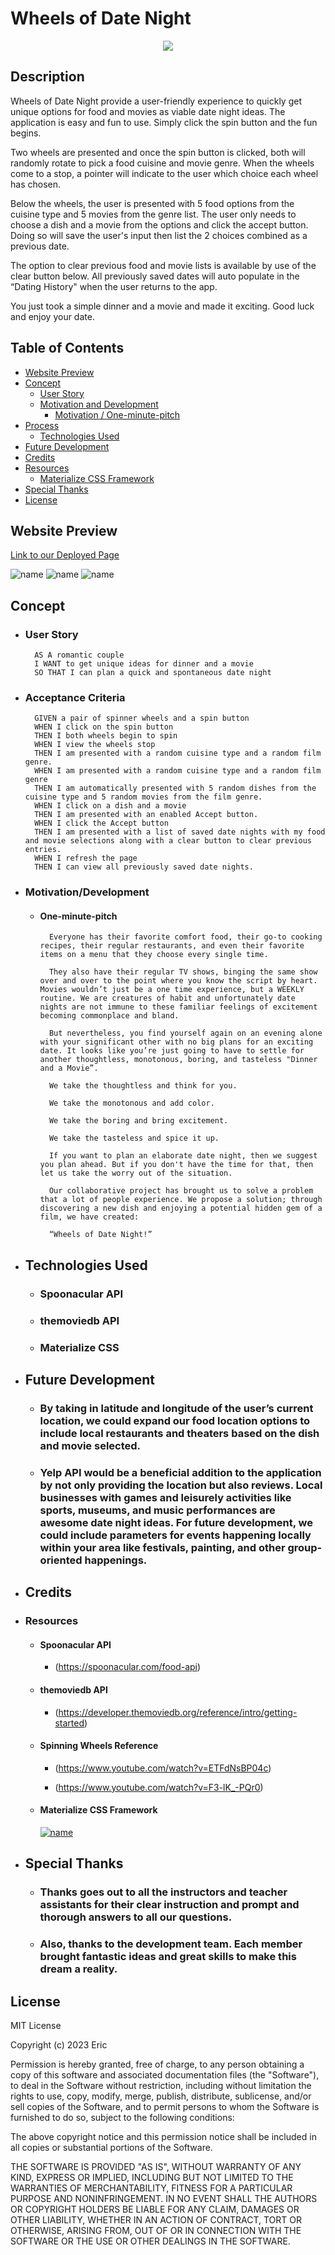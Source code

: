 # Wheels of Date Night 

<p align="center">
  <img src="./assets/images/WoDN-LogoMedium.png">
</p>

## Description

Wheels of Date Night provide a user-friendly experience to quickly get unique options for food and movies as viable date night ideas. The application is easy and fun to use. Simply click the spin button and the fun begins. 

Two wheels are presented and once the spin button is clicked, both will randomly rotate to pick a food cuisine and movie genre. When the wheels come to a stop, a pointer will indicate to the user which choice each wheel has chosen.

Below the wheels, the user is presented with 5 food options from the cuisine type and 5 movies from the genre list. The user only needs to choose a dish and a movie from the options and click the accept button. Doing so will save the user's input then list the 2 choices combined as a previous date. 

The option to clear previous food and movie lists is available by use of the clear button below. All previously saved dates will auto populate in the “Dating History" when the user returns to the app. 

You just took a simple dinner and a movie and made it exciting. Good luck and enjoy your date.



## Table of Contents
- [Website Preview](#website-preview)
- [Concept](#concept)
    - [User Story](#user-story)
    - [Motivation and Development](#motivation-and-development)
        - [Motivation / One-minute-pitch](#motivation--one-minute-pitch)
- [Process](#process)
    - [Technologies Used](#technologies-used)
- [Future Development](#future-development)
- [Credits](#credits)
- [Resources](#resources)
    - [Materialize CSS Framework](#materialize-css-framework)
- [Special Thanks](#special-thanks)
- [License](#license)

## Website Preview

[Link to our Deployed Page](https://esbev.github.io/project-1-collab/)

![name](assets/images/WoDN-fullpage.png)
![name](assets/images/WoDN-(iPad%20Mini).png)
![name](assets/images/WoDN-(Samsung%20Galaxy%20S8%2B).png)

## Concept

- ### User Story

        AS A romantic couple
        I WANT to get unique ideas for dinner and a movie
        SO THAT I can plan a quick and spontaneous date night


- ### Acceptance Criteria

        GIVEN a pair of spinner wheels and a spin button
        WHEN I click on the spin button
        THEN I both wheels begin to spin
        WHEN I view the wheels stop
        THEN I am presented with a random cuisine type and a random film genre.
        WHEN I am presented with a random cuisine type and a random film genre
        THEN I am automatically presented with 5 random dishes from the cuisine type and 5 random movies from the film genre.
        WHEN I click on a dish and a movie
        THEN I am presented with an enabled Accept button.
        WHEN I click the Accept button
        THEN I am presented with a list of saved date nights with my food and movie selections along with a clear button to clear previous entries.
        WHEN I refresh the page
        THEN I can view all previously saved date nights.


- ### Motivation/Development

    - #### One-minute-pitch

            Everyone has their favorite comfort food, their go-to cooking recipes, their regular restaurants, and even their favorite items on a menu that they choose every single time.

            They also have their regular TV shows, binging the same show over and over to the point where you know the script by heart. Movies wouldn’t just be a one time experience, but a WEEKLY routine. We are creatures of habit and unfortunately date nights are not immune to these familiar feelings of excitement becoming commonplace and bland.

            But nevertheless, you find yourself again on an evening alone with your significant other with no big plans for an exciting date. It looks like you’re just going to have to settle for another thoughtless, monotonous, boring, and tasteless "Dinner and a Movie”.

            We take the thoughtless and think for you.

            We take the monotonous and add color.

            We take the boring and bring excitement.

            We take the tasteless and spice it up.

            If you want to plan an elaborate date night, then we suggest you plan ahead. But if you don't have the time for that, then let us take the worry out of the situation.

            Our collaborative project has brought us to solve a problem that a lot of people experience. We propose a solution; through discovering a new dish and enjoying a potential hidden gem of a film, we have created:

            “Wheels of Date Night!”

- ## Technologies Used

    - ### Spoonacular API 
    - ### themoviedb API
    - ### Materialize CSS

- ## Future Development

    - ### By taking in latitude and longitude of the user’s current location, we could expand our food location options to include local restaurants and theaters based on the dish and movie selected.
 
    - ### Yelp API would be a beneficial addition to the application by not only providing the location but also reviews. Local businesses with games and leisurely activities like sports, museums, and music performances are awesome date night ideas. For future development, we could include parameters for events happening locally within your area like festivals, painting, and other group-oriented happenings.

- ## Credits

- ### Resources
    - #### Spoonacular API

        - (https://spoonacular.com/food-api)

    - #### themoviedb API

        - (https://developer.themoviedb.org/reference/intro/getting-started)

    - #### Spinning Wheels Reference

        - (https://www.youtube.com/watch?v=ETFdNsBP04c)

        - (https://www.youtube.com/watch?v=F3-lK_-PQr0)

    - #### Materialize CSS Framework

        [![name](assets/images/materialize.jpg)](https://materializecss.com//)

- ## Special Thanks

    - ### Thanks goes out to all the instructors and teacher assistants for their clear instruction and prompt and thorough answers to all our questions.

    - ### Also, thanks to the development team. Each member brought fantastic ideas and great skills to make this dream a reality.

## License

MIT License

Copyright (c) 2023 Eric

Permission is hereby granted, free of charge, to any person obtaining a copy
of this software and associated documentation files (the "Software"), to deal
in the Software without restriction, including without limitation the rights
to use, copy, modify, merge, publish, distribute, sublicense, and/or sell
copies of the Software, and to permit persons to whom the Software is
furnished to do so, subject to the following conditions:

The above copyright notice and this permission notice shall be included in all
copies or substantial portions of the Software.

THE SOFTWARE IS PROVIDED "AS IS", WITHOUT WARRANTY OF ANY KIND, EXPRESS OR
IMPLIED, INCLUDING BUT NOT LIMITED TO THE WARRANTIES OF MERCHANTABILITY,
FITNESS FOR A PARTICULAR PURPOSE AND NONINFRINGEMENT. IN NO EVENT SHALL THE
AUTHORS OR COPYRIGHT HOLDERS BE LIABLE FOR ANY CLAIM, DAMAGES OR OTHER
LIABILITY, WHETHER IN AN ACTION OF CONTRACT, TORT OR OTHERWISE, ARISING FROM,
OUT OF OR IN CONNECTION WITH THE SOFTWARE OR THE USE OR OTHER DEALINGS IN THE
SOFTWARE.

